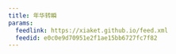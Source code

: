 ```yaml
---
title: 年华转瞬
params:
  feedlink: https://xiaket.github.io/feed.xml
  feedid: e0c0e9d70951e2f1ae15bb6727fc7f82
---
```

